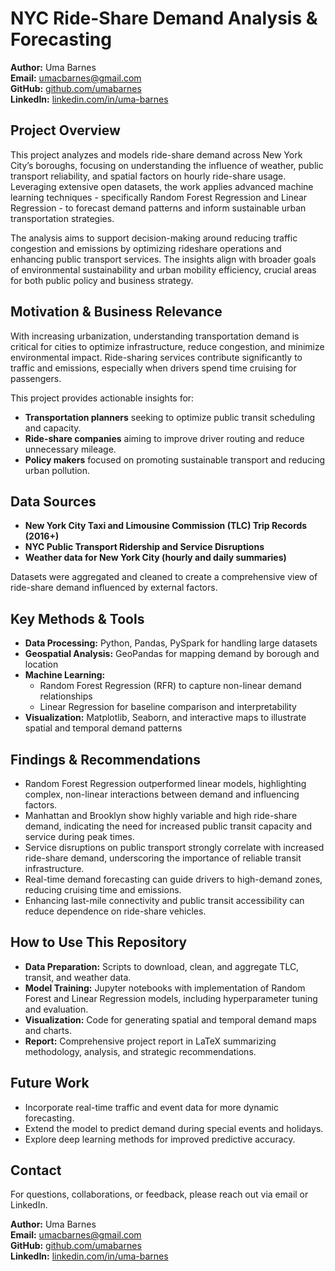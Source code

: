 # NYC Ride-Share Demand Analysis & Forecasting

**Author:** Uma Barnes  
**Email:** [umacbarnes@gmail.com](mailto:umacbarnes@gmail.com)  
**GitHub:** [github.com/umabarnes](https://github.com/umabarnes)  
**LinkedIn:** [linkedin.com/in/uma-barnes](https://linkedin.com/in/uma-barnes)  


## Project Overview

This project analyzes and models ride-share demand across New York City’s boroughs, focusing on understanding the influence of weather, public transport reliability, and spatial factors on hourly ride-share usage. Leveraging extensive open datasets, the work applies advanced machine learning techniques - specifically Random Forest Regression and Linear Regression - to forecast demand patterns and inform sustainable urban transportation strategies.

The analysis aims to support decision-making around reducing traffic congestion and emissions by optimizing rideshare operations and enhancing public transport services. The insights align with broader goals of environmental sustainability and urban mobility efficiency, crucial areas for both public policy and business strategy.

## Motivation & Business Relevance

With increasing urbanization, understanding transportation demand is critical for cities to optimize infrastructure, reduce congestion, and minimize environmental impact. Ride-sharing services contribute significantly to traffic and emissions, especially when drivers spend time cruising for passengers.

This project provides actionable insights for:

- **Transportation planners** seeking to optimize public transit scheduling and capacity.  
- **Ride-share companies** aiming to improve driver routing and reduce unnecessary mileage.  
- **Policy makers** focused on promoting sustainable transport and reducing urban pollution.  

## Data Sources

- **New York City Taxi and Limousine Commission (TLC) Trip Records (2016+)**  
- **NYC Public Transport Ridership and Service Disruptions**  
- **Weather data for New York City (hourly and daily summaries)**  

Datasets were aggregated and cleaned to create a comprehensive view of ride-share demand influenced by external factors.


## Key Methods & Tools

- **Data Processing:** Python, Pandas, PySpark for handling large datasets  
- **Geospatial Analysis:** GeoPandas for mapping demand by borough and location  
- **Machine Learning:**  
  - Random Forest Regression (RFR) to capture non-linear demand relationships  
  - Linear Regression for baseline comparison and interpretability  
- **Visualization:** Matplotlib, Seaborn, and interactive maps to illustrate spatial and temporal demand patterns  


## Findings & Recommendations

- Random Forest Regression outperformed linear models, highlighting complex, non-linear interactions between demand and influencing factors.  
- Manhattan and Brooklyn show highly variable and high ride-share demand, indicating the need for increased public transit capacity and service during peak times.  
- Service disruptions on public transport strongly correlate with increased ride-share demand, underscoring the importance of reliable transit infrastructure.  
- Real-time demand forecasting can guide drivers to high-demand zones, reducing cruising time and emissions.  
- Enhancing last-mile connectivity and public transit accessibility can reduce dependence on ride-share vehicles.  


## How to Use This Repository

- **Data Preparation:** Scripts to download, clean, and aggregate TLC, transit, and weather data.  
- **Model Training:** Jupyter notebooks with implementation of Random Forest and Linear Regression models, including hyperparameter tuning and evaluation.  
- **Visualization:** Code for generating spatial and temporal demand maps and charts.  
- **Report:** Comprehensive project report in LaTeX summarizing methodology, analysis, and strategic recommendations.  


## Future Work

- Incorporate real-time traffic and event data for more dynamic forecasting.  
- Extend the model to predict demand during special events and holidays.  
- Explore deep learning methods for improved predictive accuracy.  


## Contact

For questions, collaborations, or feedback, please reach out via email or LinkedIn.


**Author:** Uma Barnes  
**Email:** [umacbarnes@gmail.com](mailto:umacbarnes@gmail.com)  
**GitHub:** [github.com/umabarnes](https://github.com/umabarnes)  
**LinkedIn:** [linkedin.com/in/uma-barnes](https://linkedin.com/in/uma-barnes)  
